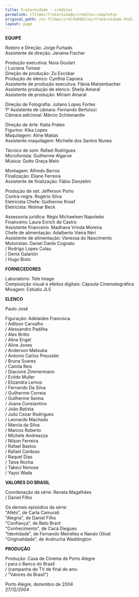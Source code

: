 ```yaml
---
title: Fraternidade - créditos
permalink: /filmes/fraternidade/creditos-completos
original_path: /os-filmes/cr%C3%A9ditos/fraternidade.html
layout: page
---
```

**EQUIPE**

Roteiro e Direção: Jorge Furtado\
Assistente de direção: Janaina Fischer

Produção executiva: Nora Goulart\
/ Luciana Tomasi\
Direção de produção: Zu Escobar\
Produção de elenco: Cynthia Caprara\
Assistente de produção executiva: Flávia Matzenbacher\
Assistente produção de elenco: Sheila Amaral\
Assistente de produção: Miriam Amaral

Direção de Fotografia: Juliano Lopes Fortes\
1º Assistente de câmara: Fernando Bertoluci\
Câmara adicional: Márcio Schöenardie

Direção de Arte: Katia Prates\
Figurino: Kika Lopes\
Maquilagem: Aline Matias\
Assistente maquilagem: Michelle dos Santos Nunes

Técnico de som: Rafael Rodrigues\
Microfonista: Guilherme Algarve\
Música: Gutto Graça Melo

Montagem: Alfredo Barros\
Finalização: Eliane Ferreira\
Assistente de finalização: Fábio Donzelini

Produção de set: Jefferson Porto\
Contra-regra: Rogério Silva\
Eletricista Chefe: Guilherme Kroef\
Eletricista: Wolmar Beck

Assessoria jurídica: Régis Michaelsen Napoleão\
Financeiro: Laura Enrich de Castro\
Assistente financeiro: Madhava Vrinda Moreira\
Chefe de alimentação: Adalberto Vieira Néri\
Assistente de alimentação: Vanessa do Nascimento\
Motoristas: Daniel Dante Cognato\
/ Rodrigo Lopes Culau\
/ Denis Galantin\
/ Hugo Biolo

**FORNECEDORES**

Laboratório: Tele Image\
Composição visual e efeitos digitais: Cápsula Cinematográfica\
Mixagem: Estúdio JLS

**ELENCO**

Paulo José

Figuração: Adelaides Francisca\
/ Adilson Carvalho\
/ Alessandro Padilha\
/ Alex Britto\
/ Aline Engel\
/ Aline Jones\
/ Anderson Matsuba\
/ Antonio Carlos Preussler\
/ Bruna Soares\
/ Camila Reis\
/ Diacoine Zimmermann\
/ Ecildo Muller\
/ Elizandra Lemos\
/ Fernando Da Silva\
/ Guilherme Correia\
/ Guilherme Senna\
/ Joana Constantino\
/ João Batista\
/ Julio Cezar Rodrigues\
/ Leonardo Machado\
/ Marcia da Silva\
/ Marcos Roberto\
/ Michele Andreazza\
/ Nilson Ferreira\
/ Rafael Bastos\
/ Rafael Cardoso\
/ Raquel Dias\
/ Taise Rocha\
/ Takeci Nonose\
/ Yayoi Wada

**VALORES DO BRASIL**

Coordenação da série: Renata Magalhães\
/ Daniel Filho

Os demais episódios da série:\
"Afeto", de Carla Camurati\
"Alegria", de Daniel Filho\
"Confiança", de Beto Brant\
"Conhecimento", de Cacá Diegues\
"Identidade", de Fernando Meirelles e Nando Olival\
"Originalidade", de Andrucha Waddington

**PRODUÇÃO**

Produção: Casa de Cinema de Porto Alegre\
/ para o Banco do Brasil\
/ (campanha de TV de final de ano:\
/ "Valores do Brasil")

Porto Alegre, dezembro de 2004\
27/12/2004